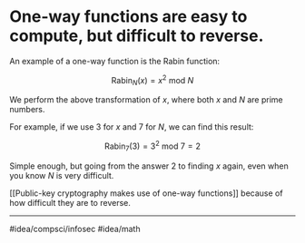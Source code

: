 # One-way functions are easy to compute, but difficult to reverse.
An example of a one-way function is the Rabin function:

$$
\text{Rabin}_N(x) = x^2 \ \text{mod} \ N
$$

We perform the above transformation of $x$, where both $x$ and $N$ are prime numbers. 

For example, if we use 3 for $x$ and 7 for $N$, we can find this result:

$$
\text{Rabin}_7(3)=3^2 \ \text{mod} \ 7 = 2
$$

Simple enough, but going from the answer 2 to finding $x$ again, even when you know $N$ is very difficult. 

[[Public-key cryptography makes use of one-way functions]] because of how difficult they are to reverse. 

---
#idea/compsci/infosec 
#idea/math 